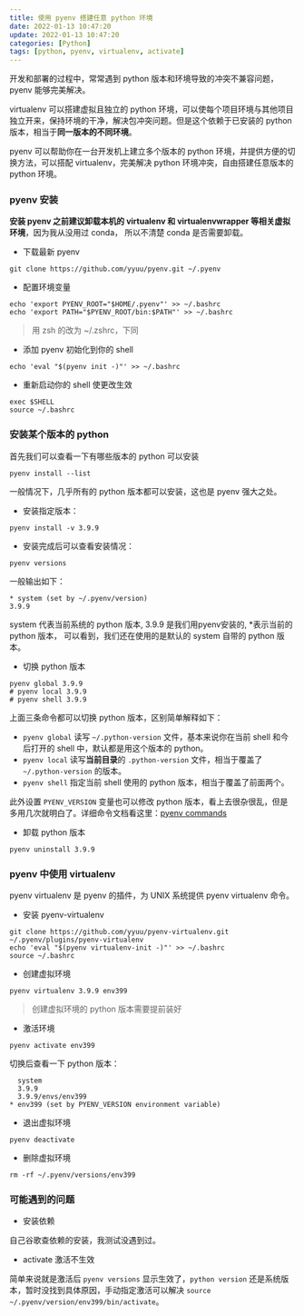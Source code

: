 ```yaml
---
title: 使用 pyenv 搭建任意 python 环境
date: 2022-01-13 10:47:20
update: 2022-01-13 10:47:20
categories: [Python]
tags: [python, pyenv, virtualenv, activate]
---
```


开发和部署的过程中，常常遇到 python 版本和环境导致的冲突不兼容问题，pyenv 能够完美解决。

<!-- more -->

virtualenv 可以搭建虚拟且独立的 python 环境，可以使每个项目环境与其他项目独立开来，保持环境的干净，解决包冲突问题。但是这个依赖于已安装的 python 版本，相当于**同一版本的不同环境**。

pyenv 可以帮助你在一台开发机上建立多个版本的 python 环境，并提供方便的切换方法，可以搭配 virtualenv，完美解决 python 环境冲突，自由搭建任意版本的 python 环境。

### pyenv 安装

**安装 pyenv 之前建议卸载本机的 virtualenv 和 virtualenvwrapper 等相关虚拟环境**，因为我从没用过 conda， 所以不清楚 conda 是否需要卸载。

* 下载最新 pyenv 
```shell
git clone https://github.com/yyuu/pyenv.git ~/.pyenv
```

* 配置环境变量

```shell
echo 'export PYENV_ROOT="$HOME/.pyenv"' >> ~/.bashrc
echo 'export PATH="$PYENV_ROOT/bin:$PATH"' >> ~/.bashrc
```

> 用 zsh 的改为 ~/.zshrc，下同

* 添加 pyenv 初始化到你的 shell

```shell
echo 'eval "$(pyenv init -)"' >> ~/.bashrc
```

* 重新启动你的 shell 使更改生效

```shell
exec $SHELL
source ~/.bashrc
```

### 安装某个版本的 python

首先我们可以查看一下有哪些版本的 python 可以安装

```shell
pyenv install --list
```

一般情况下，几乎所有的 python 版本都可以安装，这也是 pyenv 强大之处。

* 安装指定版本：

```shell
pyenv install -v 3.9.9
```

* 安装完成后可以查看安装情况：

```shell
pyenv versions 
```

一般输出如下：

```shell
* system (set by ~/.pyenv/version)
3.9.9
```

system 代表当前系统的 python 版本, 3.9.9 是我们用pyenv安装的, *表示当前的 python 版本， 可以看到，我们还在使用的是默认的 system 自带的 python 版本。

* 切换 python 版本

```shell
pyenv global 3.9.9
# pyenv local 3.9.9
# pyenv shell 3.9.9
```

上面三条命令都可以切换 python 版本，区别简单解释如下：

* `pyenv global` 读写 `~/.python-version` 文件，基本来说你在当前 shell 和今后打开的 shell 中，默认都是用这个版本的 python。
* `pyenv local` 读写**当前目录**的 `.python-version` 文件，相当于覆盖了 `~/.python-version` 的版本。
* `pyenv shell` 指定当前 shell 使用的 python 版本，相当于覆盖了前面两个。

此外设置 `PYENV_VERSION` 变量也可以修改 python 版本，看上去很杂很乱，但是多用几次就明白了。详细命令文档看这里：[pyenv commands](https://github.com/pyenv/pyenv/blob/master/COMMANDS.md)

* 卸载 python 版本

```shell
pyenv uninstall 3.9.9
```

### pyenv 中使用 virtualenv

pyenv virtualenv 是 pyenv 的插件，为 UNIX 系统提供 pyenv virtualenv 命令。

* 安装 pyenv-virtualenv

```shell
git clone https://github.com/yyuu/pyenv-virtualenv.git ~/.pyenv/plugins/pyenv-virtualenv
echo 'eval "$(pyenv virtualenv-init -)"' >> ~/.bashrc
source ~/.bashrc
```

* 创建虚拟环境

```shell
pyenv virtualenv 3.9.9 env399
```

> 创建虚拟环境的 python 版本需要提前装好

* 激活环境

```shell
pyenv activate env399
```

切换后查看一下 python 版本：

```shell
  system
  3.9.9
  3.9.9/envs/env399
* env399 (set by PYENV_VERSION environment variable)
```

* 退出虚拟环境

```shell
pyenv deactivate
```

* 删除虚拟环境

```shell
rm -rf ~/.pyenv/versions/env399
```

### 可能遇到的问题

* 安装依赖

自己谷歌查依赖的安装，我测试没遇到过。

* activate 激活不生效

简单来说就是激活后 `pyenv versions` 显示生效了，`python version` 还是系统版本，暂时没找到具体原因，手动指定激活可以解决 `source ~/.pyenv/version/env399/bin/activate`。



